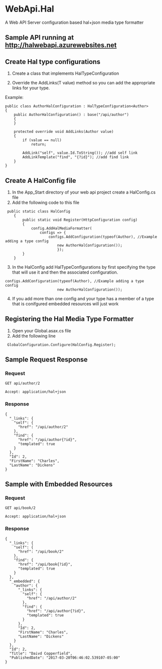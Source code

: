 # WebApi.Hal
A Web API Server configuration based hal+json media type formatter

## Sample API running at http://halwebapi.azurewebsites.net

## Create Hal type configurations 

1. Create a class that implements HalTypeConfiguration<T>

2. Override the AddLinks<T>(T value) method so you can add the appropriate links for your type.

Example: 

```
public class AuthorHalConfiguration : HalTypeConfiguration<Author>
{
    public AuthorHalConfiguration() : base("/api/author")
    {
    }

    protected override void AddLinks(Author value)
    {
        if (value == null)
            return;

        AddLink("self", value.Id.ToString()); //add self link
        AddLinkTemplate("find", "{?id}"); //add find link
    }
}

```

## Create A HalConfig file

1. In the App_Start directory of your web api project create a HalConfig.cs file
2. Add the following code to this file

```
 public static class HalConfig
    {
        public static void Register(HttpConfiguration config)
        {
            config.AddHalMediaFormatter(
                configs => { 
                    configs.AddConfiguration(typeof(Author), //Example adding a type config
                        new AuthorHalConfiguration());
                        });
        }
    }
```


3. In the HalConfig add HalTypeConfigurations by first specifying the type that will use it and then the associated configuration. 


```
configs.AddConfiguration(typeof(Author), //Example adding a type config
                        new AuthorHalConfiguration());
```

4. If you add more than one config and your type has a member of a type that is conifgured embedded resources will just work
 

## Registering the Hal Media Type Formatter

1. Open your Global.asax.cs file
2. Add the following line
 ```
  GlobalConfiguration.Configure(HalConfig.Register);
 ```
 
## Sample Request Response

### Request
```
GET api/author/2

Accept: application/hal+json
```
### Response
```
{
  "_links": {
    "self": {
      "href": "/api/author/2"
    },
    "find": {
      "href": "/api/author{?id}",
      "templated": true
    }
  },
  "Id": 2,
  "FirstName": "Charles",
  "LastName": "Dickens"
}
```

## Sample with Embedded Resources

### Request
```
GET api/book/2

Accept: application/hal+json
```

### Response

```
{
  "_links": {
    "self": {
      "href": "/api/book/2"
    },
    "find": {
      "href": "/api/book{?id}",
      "templated": true
    }
  },
  "_embedded": {
    "author": {
      "_links": {
        "self": {
          "href": "/api/author/2"
        },
        "find": {
          "href": "/api/author{?id}",
          "templated": true
        }
      },
      "Id": 2,
      "FirstName": "Charles",
      "LastName": "Dickens"
    }
  },
  "Id": 2,
  "Title": "Daivd Copperfield",
  "PublishedDate": "2017-03-20T06:46:02.539107-05:00"
}
```


